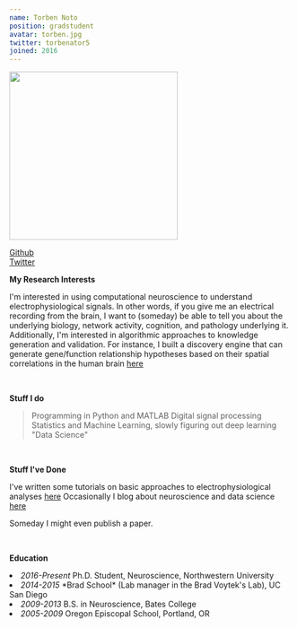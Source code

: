 ```yaml
---
name: Torben Noto
position: gradstudent
avatar: torben.jpg
twitter: torbenator5
joined: 2016
---
```


<img width="300" src="{{site.baseurl}}/images/people/{{page.avatar}}" data-action="zoom">

<a href="https://github.com/torbenator"><i class="fa fa-github"></i> Github</a><br>
<a href="https://twitter.com/torbenator5"><i class="fa fa-twitter"></i> Twitter</a>


**My Research Interests**

I'm interested in using computational neuroscience to understand electrophysiological signals. In other words, if you give me an electrical recording from the brain, I want to (someday) be able to tell you about the underlying biology, network activity, cognition, and pathology underlying it. Additionally, I'm interested in algorithmic approaches to knowledge generation and validation. For instance, I built a discovery engine that can generate gene/function relationship hypotheses based on their spatial correlations in the human brain [here](https://github.com/voytekresearch/nsaba/blob/master/notebooks/demos/Nsaba_Long_Demo.ipynb)

<br>

**Stuff I do**

> Programming in Python and MATLAB
> Digital signal processing
> Statistics and Machine Learning, slowly figuring out deep learning
> "Data Science"

<br>

**Stuff I've Done**

I've written some tutorials on basic approaches to electrophysiological analyses [here](https://github.com/voytekresearch/tutorials)
Occasionally I blog about neuroscience and data science [here](neurosciencebro.blogspot.com)

Someday I might even publish a paper.

<br>

**Education**

<li><i>2016-Present</i> Ph.D. Student, Neuroscience, Northwestern University</li>
  <li><i>2014-2015</i> *Brad School* (Lab manager in the Brad Voytek's Lab), UC San Diego</li>
  <li><i>2009-2013</i> B.S. in Neuroscience, Bates College</li>
  <li><i>2005-2009</i> Oregon Episcopal School, Portland, OR</li>
